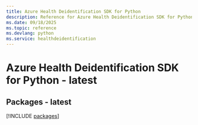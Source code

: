 ```yaml
---
title: Azure Health Deidentification SDK for Python
description: Reference for Azure Health Deidentification SDK for Python
ms.date: 09/18/2025
ms.topic: reference
ms.devlang: python
ms.service: healthdeidentification
---
```

# Azure Health Deidentification SDK for Python - latest
## Packages - latest
[!INCLUDE [packages](health-deidentification-index.md)]